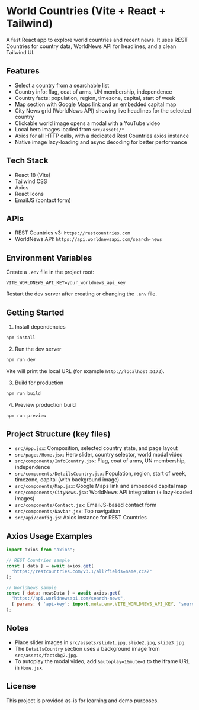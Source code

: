 # World Countries (Vite + React + Tailwind)

A fast React app to explore world countries and recent news. It uses REST Countries for country data, WorldNews API for headlines, and a clean Tailwind UI.

## Features
- Select a country from a searchable list
- Country info: flag, coat of arms, UN membership, independence
- Country facts: population, region, timezone, capital, start of week
- Map section with Google Maps link and an embedded capital map
- City News grid (WorldNews API) showing live headlines for the selected country
- Clickable world image opens a modal with a YouTube video
- Local hero images loaded from `src/assets/*`
- Axios for all HTTP calls, with a dedicated Rest Countries axios instance
- Native image lazy-loading and async decoding for better performance

## Tech Stack
- React 18 (Vite)
- Tailwind CSS
- Axios
- React Icons
- EmailJS (contact form)

## APIs
- REST Countries v3: `https://restcountries.com`
- WorldNews API: `https://api.worldnewsapi.com/search-news`

## Environment Variables
Create a `.env` file in the project root:
```env
VITE_WORLDNEWS_API_KEY=your_worldnews_api_key
```
Restart the dev server after creating or changing the `.env` file.

## Getting Started
1) Install dependencies
```bash
npm install
```
2) Run the dev server
```bash
npm run dev
```
Vite will print the local URL (for example `http://localhost:5173`).

3) Build for production
```bash
npm run build
```
4) Preview production build
```bash
npm run preview
```

## Project Structure (key files)
- `src/App.jsx`: Composition, selected country state, and page layout
- `src/pages/Home.jsx`: Hero slider, country selector, world modal video
- `src/components/InfoCountry.jsx`: Flag, coat of arms, UN membership, independence
- `src/components/DetailsCountry.jsx`: Population, region, start of week, timezone, capital (with background image)
- `src/components/Map.jsx`: Google Maps link and embedded capital map
- `src/components/CityNews.jsx`: WorldNews API integration (+ lazy-loaded images)
- `src/components/Contact.jsx`: EmailJS-based contact form
- `src/components/Navbar.jsx`: Top navigation
- `src/api/config.js`: Axios instance for REST Countries

## Axios Usage Examples
```js
import axios from "axios";

// REST Countries sample
const { data } = await axios.get(
  "https://restcountries.com/v3.1/all?fields=name,cca2"
);

// WorldNews sample
const { data: newsData } = await axios.get(
  "https://api.worldnewsapi.com/search-news",
  { params: { 'api-key': import.meta.env.VITE_WORLDNEWS_API_KEY, 'source-countries': 'JM', number: 4 } }
);
```

## Notes
- Place slider images in `src/assets/slide1.jpg`, `slide2.jpg`, `slide3.jpg`.
- The `DetailsCountry` section uses a background image from `src/assets/factsbg2.jpg`.
- To autoplay the modal video, add `&autoplay=1&mute=1` to the iframe URL in `Home.jsx`.

## License
This project is provided as-is for learning and demo purposes.